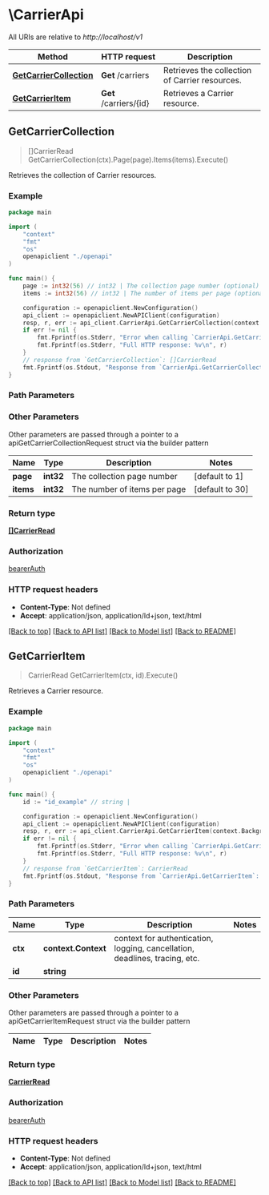 # \CarrierApi

All URIs are relative to *http://localhost/v1*

Method | HTTP request | Description
------------- | ------------- | -------------
[**GetCarrierCollection**](CarrierApi.md#GetCarrierCollection) | **Get** /carriers | Retrieves the collection of Carrier resources.
[**GetCarrierItem**](CarrierApi.md#GetCarrierItem) | **Get** /carriers/{id} | Retrieves a Carrier resource.



## GetCarrierCollection

> []CarrierRead GetCarrierCollection(ctx).Page(page).Items(items).Execute()

Retrieves the collection of Carrier resources.

### Example

```go
package main

import (
    "context"
    "fmt"
    "os"
    openapiclient "./openapi"
)

func main() {
    page := int32(56) // int32 | The collection page number (optional) (default to 1)
    items := int32(56) // int32 | The number of items per page (optional) (default to 30)

    configuration := openapiclient.NewConfiguration()
    api_client := openapiclient.NewAPIClient(configuration)
    resp, r, err := api_client.CarrierApi.GetCarrierCollection(context.Background()).Page(page).Items(items).Execute()
    if err != nil {
        fmt.Fprintf(os.Stderr, "Error when calling `CarrierApi.GetCarrierCollection``: %v\n", err)
        fmt.Fprintf(os.Stderr, "Full HTTP response: %v\n", r)
    }
    // response from `GetCarrierCollection`: []CarrierRead
    fmt.Fprintf(os.Stdout, "Response from `CarrierApi.GetCarrierCollection`: %v\n", resp)
}
```

### Path Parameters



### Other Parameters

Other parameters are passed through a pointer to a apiGetCarrierCollectionRequest struct via the builder pattern


Name | Type | Description  | Notes
------------- | ------------- | ------------- | -------------
 **page** | **int32** | The collection page number | [default to 1]
 **items** | **int32** | The number of items per page | [default to 30]

### Return type

[**[]CarrierRead**](Carrier-read.md)

### Authorization

[bearerAuth](../README.md#bearerAuth)

### HTTP request headers

- **Content-Type**: Not defined
- **Accept**: application/json, application/ld+json, text/html

[[Back to top]](#) [[Back to API list]](../README.md#documentation-for-api-endpoints)
[[Back to Model list]](../README.md#documentation-for-models)
[[Back to README]](../README.md)


## GetCarrierItem

> CarrierRead GetCarrierItem(ctx, id).Execute()

Retrieves a Carrier resource.

### Example

```go
package main

import (
    "context"
    "fmt"
    "os"
    openapiclient "./openapi"
)

func main() {
    id := "id_example" // string | 

    configuration := openapiclient.NewConfiguration()
    api_client := openapiclient.NewAPIClient(configuration)
    resp, r, err := api_client.CarrierApi.GetCarrierItem(context.Background(), id).Execute()
    if err != nil {
        fmt.Fprintf(os.Stderr, "Error when calling `CarrierApi.GetCarrierItem``: %v\n", err)
        fmt.Fprintf(os.Stderr, "Full HTTP response: %v\n", r)
    }
    // response from `GetCarrierItem`: CarrierRead
    fmt.Fprintf(os.Stdout, "Response from `CarrierApi.GetCarrierItem`: %v\n", resp)
}
```

### Path Parameters


Name | Type | Description  | Notes
------------- | ------------- | ------------- | -------------
**ctx** | **context.Context** | context for authentication, logging, cancellation, deadlines, tracing, etc.
**id** | **string** |  | 

### Other Parameters

Other parameters are passed through a pointer to a apiGetCarrierItemRequest struct via the builder pattern


Name | Type | Description  | Notes
------------- | ------------- | ------------- | -------------


### Return type

[**CarrierRead**](Carrier-read.md)

### Authorization

[bearerAuth](../README.md#bearerAuth)

### HTTP request headers

- **Content-Type**: Not defined
- **Accept**: application/json, application/ld+json, text/html

[[Back to top]](#) [[Back to API list]](../README.md#documentation-for-api-endpoints)
[[Back to Model list]](../README.md#documentation-for-models)
[[Back to README]](../README.md)

